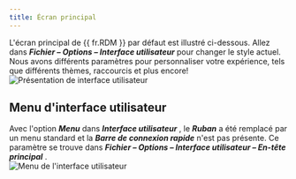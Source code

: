 ```yaml
---
title: Écran principal
---
```

L'écran principal de {{ fr.RDM }} par défaut est illustré ci-dessous. Allez dans ***Fichier – Options – Interface utilisateur*** pour changer le style actuel. Nous avons différents paramètres pour personnaliser votre expérience, tels que différents thèmes, raccourcis et plus encore!  
![Présentation de interface utilisateur](https://webdevolutions.azureedge.net/docs/fr/rdm/windows/clip11231.png) 

## Menu d'interface utilisateur 
Avec l'option ***Menu*** dans ***Interface utilisateur*** , le ***Ruban*** a été remplacé par un menu standard et la ***Barre de connexion rapide*** n'est pas présente. Ce paramètre se trouve dans ***Fichier – Options – Interface utilisateur – En-tête principal*** .  
![Menu de l'interface utilisateur](https://webdevolutions.azureedge.net/docs/fr/rdm/windows/clip11404.png) 


